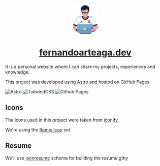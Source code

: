<div align="center">
    <img src="public/favicon.png" height="90px" width="auto"  alt="Repo logo"/>
    <h1>
        <a href="https://fernandoarteaga.dev" target="_blank">fernandoarteaga.dev</a>
    </h1>
</div>

It is a personal website where I can share my projects, experiences and knowledge.

This project was developed using [Astro](https://astro.build/) and hosted on GitHub Pages.

![Astro](https://img.shields.io/badge/astro-%232C2052.svg?style=for-the-badge&logo=astro&logoColor=white)
![TailwindCSS](https://img.shields.io/badge/tailwindcss-%2338B2AC.svg?style=for-the-badge&logo=tailwind-css&logoColor=white)
![Github Pages](https://img.shields.io/badge/github%20pages-121013?style=for-the-badge&logo=github&logoColor=white)

## Icons

The icons used in this project were taken from [iconify](https://icon-sets.iconify.design/).

We're using the [Remix Icon](https://icon-sets.iconify.design/ri/) set.

## Resume

We'll use [jsonresume](https://jsonresume.org/) schema for building the resume.gthy
